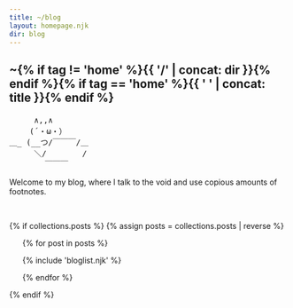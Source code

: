 ```yaml
---
title: ~/blog
layout: homepage.njk
dir: blog
---
```


<section class="content">

# ~{% if tag != 'home' %}{{ '/' | concat: dir }}{% endif %}{% if tag == 'home' %}{{ ' ' | concat: title }}{% endif %}

<pre class="ascii">
　 　 ∧,,∧
　　 (´・ω・）
＿_ (__つ/￣￣￣/＿ 
　 　 ＼/　　　　 / 
　　　　 ￣￣￣ 　　
</pre>

Welcome to my blog, where I talk to the void and use copious amounts of footnotes.

<br/>

{% if collections.posts %}
{% assign posts = collections.posts | reverse %}

  <ul class="blog-list">
{% for post in posts %}

{% include 'bloglist.njk' %}

{% endfor %}

  </ul>
</section>
{% endif %}

